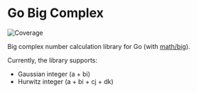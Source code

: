 # Go Big Complex
![Coverage](https://img.shields.io/badge/Coverage-19.2%25-red)

Big complex number calculation library for Go (with [math/big](https://pkg.go.dev/math/big)).

Currently, the library supports:
- Gaussian integer (a + bi)
- Hurwitz integer (a + bi + cj + dk)
